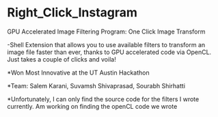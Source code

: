 Right_Click_Instagram
=====================

GPU Accelerated Image Filtering Program: One Click Image Transform

-Shell Extension that allows you to use available filters to transform an image file faster than ever, thanks to
GPU accelerated code via OpenCL. Just takes a couple of clicks and voila!

*Won Most Innovative at the UT Austin Hackathon

*Team: Salem Karani, Suvamsh Shivaprasad, Sourabh Shirhatti

*Unfortunately, I can only find the source code for the filters I wrote currently. Am working on finding the openCL code
we wrote
